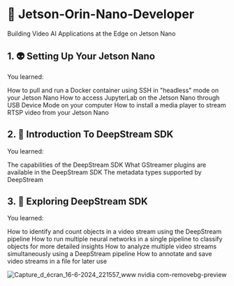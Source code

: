 # 🤖 Jetson-Orin-Nano-Developer
Building Video AI Applications at the Edge on Jetson Nano


## 1. 👽 Setting Up Your Jetson Nano
You learned:

How to pull and run a Docker container using SSH in "headless" mode on your Jetson Nano
How to access JupyterLab on the Jetson Nano through USB Device Mode on your computer
How to install a media player to stream RTSP video from your Jetson Nano


## 2. 🦾 Introduction To DeepStream SDK
You learned:

The capabilities of the DeepStream SDK
What GStreamer plugins are available in the DeepStream SDK
The metadata types supported by DeepStream

## 3. 🧠 Exploring DeepStream SDK
You learned:

How to identify and count objects in a video stream using the DeepStream pipeline
How to run multiple neural networks in a single pipeline to classify objects for more detailed insights
How to analyze multiple video streams simultaneously using a DeepStream pipeline
How to annotate and save video streams in a file for later use






![Capture_d_écran_16-6-2024_221557_www nvidia com-removebg-preview](https://github.com/hyper-ayoub/Jetson-Orin-Nano-Developer/assets/133155846/287e3077-c5a4-4a58-bb85-101b805342a8)

